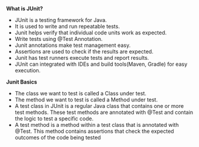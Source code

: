 **What is JUnit?**
  - JUnit is a testing framework for Java.<br />
  - It is used to write and run repeatable tests.<br />
  - Junit helps verify that individual code units work as expected.<br />
  - Write tests using @Test Annotation.<br />
  - Junit annotations make test management easy.<br />
  - Assertions are used to check if the results are expected.<br />
  - Junit has test runners execute tests and report results.<br />
  - JUnit can integrated with IDEs and build tools(Maven, Gradle) for easy execution.<br />

**Junit Basics**
- The class we want to test is called a Class under test.
- The method we want to test is called a Method under test.
- A test class in JUnit is a regular Java class that contains one or more test methods. These test methods are annotated with @Test and contain the 
  logic to test a specific code.
- A test method is a method within a test class that is annotated with @Test. This method contains assertions that check the expected outcomes of the 
  code being tested




